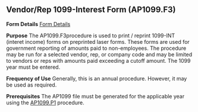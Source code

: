 ## Vendor/Rep 1099-Interest Form (AP1099.F3)
<PageHeader />

**Form Details**
[Form Details](../AP1099-F3-1/README.md)

**Purpose**
The AP1099.F3procedure is used to print / reprint 1099-INT (interet income)
forms on preprinted laser forms. These forms are used for government reporting
of amounts paid to non-employees. The procedure may be run for a selected
vendor, rep, or company code and may be limited to vendors or reps with
amounts paid exceeding a cutoff amount. The 1099 year must be entered.

**Frequency of Use**
Generally, this is an annual procedure. However, it may be used as required.

**Prerequisites**
The AP1099 file must be generated for the applicable year using the
[AP1099.P1](../AP1099-P1/README.md) procedure.

<badge text= "Version 8.10.57 " vertical="middle" />

<PageFooter />
